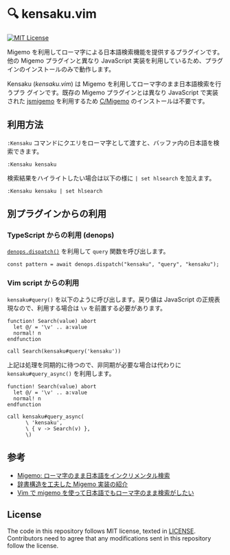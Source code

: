 # 🔍 kensaku.vim

[![MIT License](https://img.shields.io/badge/license-MIT-blue.svg)](LICENSE)

Migemo を利用してローマ字による日本語検索機能を提供するプラグインです。 他の
Migemo プラグインと異なり JavaScript
実装を利用しているため、プラグインのインストールのみで動作します。

Kensaku (_kensaku.vim_) は Migemo を利用してローマ字のまま日本語検索を行うプラ
グインです。既存の Migemo プラグインとは異なり JavaScript で実装された
[jsmigemo][jsmigemo] を利用するため [C/Migemo][c/migemo]
のインストールは不要です。

[jsmigemo]: https://github.com/oguna/jsmigemo
[c/migemo]: https://www.kaoriya.net/software/cmigemo/

## 利用方法

`:Kensaku`
コマンドにクエリをローマ字として渡すと、バッファ内の日本語を検索できます。

```
:Kensaku kensaku
```

検索結果をハイライトしたい場合は以下の様に `| set hlsearch` を加えます。

```
:Kensaku kensaku | set hlsearch
```

## 別プラグインからの利用

### TypeScript からの利用 (denops)

[`denops.dispatch()`](https://deno.land/x/denops_std@v4.0.0/mod.ts?s=Denops#method_dispatch_5)
を利用して `query` 関数を呼び出します。

```
const pattern = await denops.dispatch("kensaku", "query", "kensaku");
```

### Vim script からの利用

`kensaku#query()` を以下のように呼び出します。戻り値は JavaScript
の正規表現なので、利用する場合は `\v` を前置する必要があります。

```vim
function! Search(value) abort
  let @/ = '\v' .. a:value
  normal! n
endfunction

call Search(kensaku#query('kensaku'))
```

上記は処理を同期的に待つので、非同期が必要な場合は代わりに
`kensaku#query_async()` を利用します。

```vim
function! Search(value) abort
  let @/ = '\v' .. a:value
  normal! n
endfunction

call kensaku#query_async(
      \ 'kensaku',
      \ { v -> Search(v) },
      \)
```

## 参考

- [Migemo: ローマ字のまま日本語をインクリメンタル検索](http://0xcc.net/migemo/)
- [辞書構造を工夫した Migemo 実装の紹介](https://qiita.com/oguna/items/c70e8c409b663d74113e)
- [Vim で migemo を使って日本語でもローマ字のまま検索がしたい](http://haya14busa.com/vim_migemo_search/)

## License

The code in this repository follows MIT license, texted in [LICENSE](./LICENSE).
Contributors need to agree that any modifications sent in this repository follow
the license.
